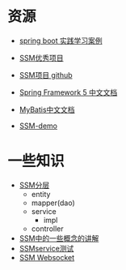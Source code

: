 # 资源
* [spring boot 实践学习案例](https://github.com/JeffLi1993/springboot-learning-example)
* [SSM优秀项目](https://github.com/mybatis/jpetstore-6)
* [SSM项目 github](https://github.com/search?utf8=%E2%9C%93&q=maven+ssm&type=)
* [Spring Framework 5 中文文档](https://www.gitbook.com/book/lfvepclr/spring-framework-5-doc-cn/details)
* [MyBatis中文文档](http://www.mybatis.org/mybatis-3/zh/index.html)

* [SSM-demo](https://github.com/FuZhucheng/SSM)


# 一些知识
* [SSM分层](http://blog.csdn.net/lutianfeiml/article/details/51864160)
	* entity
	* mapper(dao)
	* service
		* impl
	* controller
* [SSM中的一些概念的讲解](http://blog.csdn.net/gywtzh0889/article/details/53010563)
* [SSMservice测试](http://blog.csdn.net/uq_jin/article/details/51541971)
* [SSM Websocket](https://www.jianshu.com/p/f0cbfc1f0a50)

